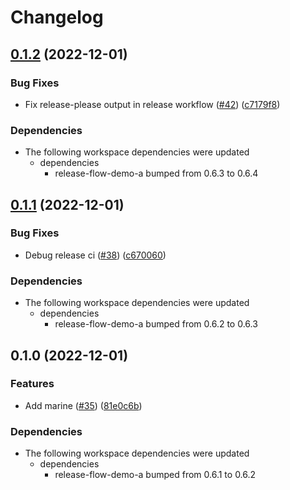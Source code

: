 # Changelog

## [0.1.2](https://github.com/fluencelabs/release-flow-demo/compare/marine-v0.1.1...marine-v0.1.2) (2022-12-01)


### Bug Fixes

* Fix release-please output in release workflow ([#42](https://github.com/fluencelabs/release-flow-demo/issues/42)) ([c7179f8](https://github.com/fluencelabs/release-flow-demo/commit/c7179f87375b00984d125f1f20af082ee4ca3b95))


### Dependencies

* The following workspace dependencies were updated
  * dependencies
    * release-flow-demo-a bumped from 0.6.3 to 0.6.4

## [0.1.1](https://github.com/fluencelabs/release-flow-demo/compare/marine-v0.1.0...marine-v0.1.1) (2022-12-01)


### Bug Fixes

* Debug release ci ([#38](https://github.com/fluencelabs/release-flow-demo/issues/38)) ([c670060](https://github.com/fluencelabs/release-flow-demo/commit/c67006098f605f9e41e17a68a290ecaed07d33e9))


### Dependencies

* The following workspace dependencies were updated
  * dependencies
    * release-flow-demo-a bumped from 0.6.2 to 0.6.3

## 0.1.0 (2022-12-01)


### Features

* Add marine ([#35](https://github.com/fluencelabs/release-flow-demo/issues/35)) ([81e0c6b](https://github.com/fluencelabs/release-flow-demo/commit/81e0c6b516205e346950556716a099e3d56c3e4d))


### Dependencies

* The following workspace dependencies were updated
  * dependencies
    * release-flow-demo-a bumped from 0.6.1 to 0.6.2
